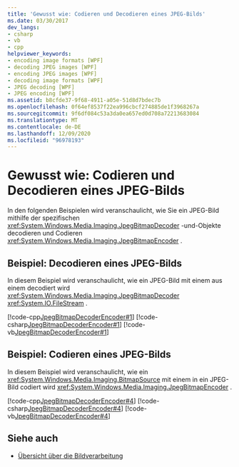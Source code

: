 ```yaml
---
title: 'Gewusst wie: Codieren und Decodieren eines JPEG-Bilds'
ms.date: 03/30/2017
dev_langs:
- csharp
- vb
- cpp
helpviewer_keywords:
- encoding image formats [WPF]
- decoding JPEG images [WPF]
- encoding JPEG images [WPF]
- decoding image formats [WPF]
- JPEG decoding [WPF]
- JPEG encoding [WPF]
ms.assetid: b8cfde37-9f68-4911-a05e-51d8d7bdec7b
ms.openlocfilehash: 0f64ef8537f22ea996cbcf274885de1f3968267a
ms.sourcegitcommit: 9f6df084c53a3da0ea657ed0d708a72213683084
ms.translationtype: MT
ms.contentlocale: de-DE
ms.lasthandoff: 12/09/2020
ms.locfileid: "96978193"
---
```

# <a name="how-to-encode-and-decode-a-jpeg-image"></a>Gewusst wie: Codieren und Decodieren eines JPEG-Bilds

In den folgenden Beispielen wird veranschaulicht, wie Sie ein JPEG-Bild mithilfe der spezifischen <xref:System.Windows.Media.Imaging.JpegBitmapDecoder> -und-Objekte decodieren und Codieren <xref:System.Windows.Media.Imaging.JpegBitmapEncoder> .  
  
## <a name="example---decode-a-jpeg-image"></a>Beispiel: Decodieren eines JPEG-Bilds

In diesem Beispiel wird veranschaulicht, wie ein JPEG-Bild mit einem aus einem decodiert wird <xref:System.Windows.Media.Imaging.JpegBitmapDecoder> <xref:System.IO.FileStream> .  
  
[!code-cpp[JpegBitmapDecoderEncoder#1](~/samples/snippets/cpp/VS_Snippets_Wpf/JpegBitmapDecoderEncoder/CPP/jpegencoderdecoder.cpp#1)]
[!code-csharp[JpegBitmapDecoderEncoder#1](~/samples/snippets/csharp/VS_Snippets_Wpf/JpegBitmapDecoderEncoder/CSharp/JpegEncoderDecoder.cs#1)]
[!code-vb[JpegBitmapDecoderEncoder#1](~/samples/snippets/visualbasic/VS_Snippets_Wpf/JpegBitmapDecoderEncoder/VB/JpegEncoderDecoder.vb#1)]  
  
## <a name="example---encode-a-jpeg-image"></a>Beispiel: Codieren eines JPEG-Bilds

In diesem Beispiel wird veranschaulicht, wie ein <xref:System.Windows.Media.Imaging.BitmapSource> mit einem in ein JPEG-Bild codiert wird <xref:System.Windows.Media.Imaging.JpegBitmapEncoder> .  
  
[!code-cpp[JpegBitmapDecoderEncoder#4](~/samples/snippets/cpp/VS_Snippets_Wpf/JpegBitmapDecoderEncoder/CPP/jpegencoderdecoder.cpp#4)]
[!code-csharp[JpegBitmapDecoderEncoder#4](~/samples/snippets/csharp/VS_Snippets_Wpf/JpegBitmapDecoderEncoder/CSharp/JpegEncoderDecoder.cs#4)]
[!code-vb[JpegBitmapDecoderEncoder#4](~/samples/snippets/visualbasic/VS_Snippets_Wpf/JpegBitmapDecoderEncoder/VB/JpegEncoderDecoder.vb#4)]  
  
## <a name="see-also"></a>Siehe auch

- [Übersicht über die Bildverarbeitung](imaging-overview.md)
